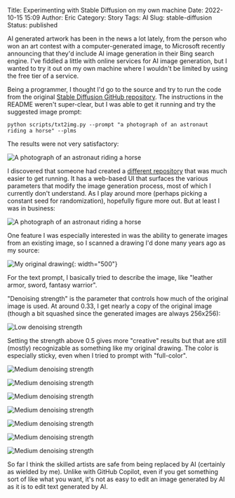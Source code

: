 Title: Experimenting with Stable Diffusion on my own machine
Date: 2022-10-15 15:09
Author: Eric
Category: Story
Tags: AI
Slug: stable-diffusion
Status: published

AI generated artwork has been in the news a lot lately, from the person who won an art
contest with a computer-generated image, to Microsoft recently announcing that they'd
include AI image generation in their Bing search engine. I've fiddled a little with
online services for AI image generation, but I wanted to try it out on my own machine
where I wouldn't be limited by using the free tier of a service.

Being a programmer, I thought I'd go to the source and try to run the code from the
original [Stable Diffusion GitHub
repository](https://github.com/CompVis/stable-diffusion). The instructions in the README
weren't super-clear, but I was able to get it running and try the suggested image
prompt:

```
python scripts/txt2img.py --prompt "a photograph of an astronaut riding a horse" --plms
```

The results were not very satisfactory:

![A photograph of an astronaut riding a horse]({static}/images/grid-0000.png)

I discovered that someone had created a [different
repository](https://github.com/AUTOMATIC1111/stable-diffusion-webui) that was much
easier to get running. It has a web-based UI that surfaces the various parameters that
modify the image generation process, most of which I currently don't understand. As I
play around more (perhaps picking a constant seed for randomization), hopefully figure
more out. But at least I was in business:

![A photograph of an astronaut riding a horse]({static}/images/astronaut-horse.png)

One feature I was especially interested in was the ability to generate images from an
existing image, so I scanned a drawing I'd done many years ago as my source:

![My original drawing]({static}/images/drawing.jpg){: width="500"}

For the text prompt, I basically tried to describe the image, like "leather armor,
sword, fantasy warrior".

"Denoising strength" is the parameter that controls how much of the original image is
used. At around 0.33, I get nearly a copy of the original image (though a bit squashed
since the generated images are always 256x256):

![Low denoising strength]({static}/images/diffusion-1.png)

Setting the strength above 0.5 gives more "creative" results but that are still (mostly)
recognizable as something like my original drawing. The color is especially sticky, even
when I tried to prompt with "full-color".

![Medium denoising strength]({static}/images/diffusion-2.png)

![Medium denoising strength]({static}/images/diffusion-3.png)

![Medium denoising strength]({static}/images/diffusion-4.png)

![Medium denoising strength]({static}/images/diffusion-5.png)

![Medium denoising strength]({static}/images/diffusion-6.png)

![Medium denoising strength]({static}/images/diffusion-7.png)

![Medium denoising strength]({static}/images/diffusion-8.png)

So far I think the skilled artists are safe from being replaced by AI (certainly as
wielded by me). Unlike with GitHub Copilot, even if you get something sort of like what
you want, it's not as easy to edit an image generated by AI as it is to edit text
generated by AI.
